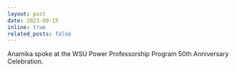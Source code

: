 ```yaml
---
layout: post
date: 2023-09-15
inline: true
related_posts: false
---
```


Anamika spoke at the WSU Power Professorship Program 50th Anniversary Celebration. 

